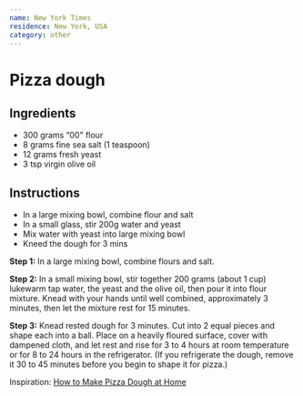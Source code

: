 ```yaml
---
name: New York Times
residence: New York, USA
category: other
---
```


# Pizza dough

## Ingredients
* 300 grams “00" flour 
* 8 grams fine sea salt (1 teaspoon)
* 12 grams fresh yeast 
* 3 tsp virgin olive oil

## Instructions
* In a large mixing bowl, combine flour and salt
* In a small glass, stir 200g water and yeast 
* Mix water with yeast into large mixing bowl
* Kneed the dough for 3 mins

**Step 1:** In a large mixing bowl, combine flours and salt.

**Step 2:** In a small mixing bowl, stir together 200 grams (about 1 cup) lukewarm tap water, the yeast and the olive oil, then pour it into flour mixture. Knead with your hands until well combined, approximately 3 minutes, then let the mixture rest for 15 minutes.

**Step 3:** Knead rested dough for 3 minutes. Cut into 2 equal pieces and shape each into a ball. Place on a heavily floured surface, cover with dampened cloth, and let rest and rise for 3 to 4 hours at room temperature or for 8 to 24 hours in the refrigerator. (If you refrigerate the dough, remove it 30 to 45 minutes before you begin to shape it for pizza.)﻿

Inspiration: [How to Make Pizza Dough at Home](https://www.youtube.com/watch?v=u-KDRmOYSb0)